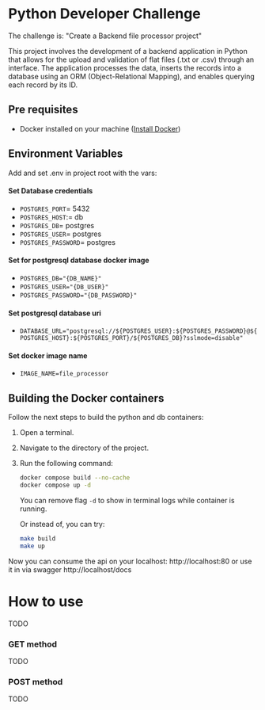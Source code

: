 # Python Developer Challenge

The challenge is: "Create a Backend file processor project"

This project involves the development of a backend application in Python that allows for the upload and validation of flat files (.txt or .csv) through an interface. The application processes the data, inserts the records into a database using an ORM (Object-Relational Mapping), and enables querying each record by its ID.

## Pre requisites

- Docker installed on your machine ([Install Docker](https://docs.docker.com/get-docker/))


## Environment Variables

Add and set .env in project root with the vars:


#### Set Database credentials
- `POSTGRES_PORT`= 5432
- `POSTGRES_HOST`:= db
- `POSTGRES_DB`= postgres
- `POSTGRES_USER`= postgres
- `POSTGRES_PASSWORD`= postgres


#### Set for postgresql database docker image
- `POSTGRES_DB="{DB_NAME}"`
- `POSTGRES_USER="{DB_USER}"`
- `POSTGRES_PASSWORD="{DB_PASSWORD}"`


#### Set postgresql database uri
- `DATABASE_URL="postgresql://${POSTGRES_USER}:${POSTGRES_PASSWORD}@${POSTGRES_HOST}:${POSTGRES_PORT}/${POSTGRES_DB}?sslmode=disable"`


#### Set docker image name
- `IMAGE_NAME=file_processor`


## Building the Docker containers

Follow the next steps to build the python and db containers:

1. Open a terminal.
2. Navigate to the directory of the project.
3. Run the following command:

    ```bash
    docker compose build --no-cache
    docker compose up -d 
    ```

    You can remove flag `-d` to show in terminal logs while container is running.

    Or instead of, you can try:
    ```bash
    make build
    make up
    ```

Now you can consume the api on your localhost: http://localhost:80 or use it in via swagger http://localhost/docs


# How to use 
TODO

### GET method
TODO

### POST method
TODO